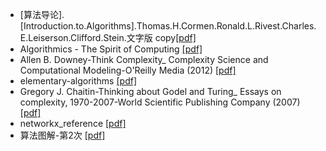 - [算法导论].[Introduction.to.Algorithms].Thomas.H.Cormen.Ronald.L.Rivest.Charles.E.Leiserson.Clifford.Stein.文字版 copy[[pdf]](https://pan.baidu.com/s/1HNjdKI4X5vR52JTWl3fXxg)
- Algorithmics - The Spirit of Computing [[pdf]](https://pan.baidu.com/s/1psoI7CCZs0qxB1Xi_KzvKQ)
- Allen B. Downey-Think Complexity_ Complexity Science and Computational Modeling-O'Reilly Media (2012) [[pdf]](https://pan.baidu.com/s/1Me4nHApUo3fEes4hKuK5xA)
- elementary-algorithms [[pdf]](https://pan.baidu.com/s/1HhKWvSM476cUy-LIAsc36Q)
- Gregory J. Chaitin-Thinking about Godel and Turing_ Essays on complexity, 1970-2007-World Scientific Publishing Company (2007) [[pdf]](https://pan.baidu.com/s/1B-50FvSCe6MqDSrGknQgig)
- networkx_reference [[pdf]](https://pan.baidu.com/s/1JaShpidRuqukvALYv7bBpQ)
- 算法图解-第2次 [[pdf]](https://pan.baidu.com/s/1px3ggh7tDzOO4ewG5fht6w)

